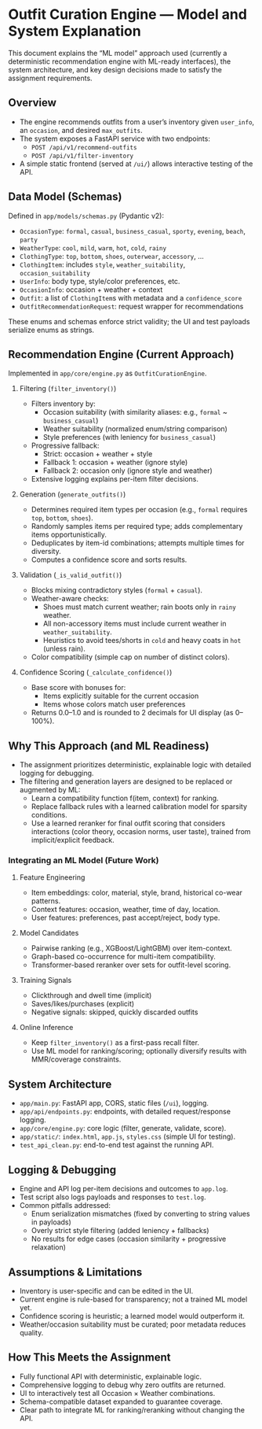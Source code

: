 # Outfit Curation Engine — Model and System Explanation

This document explains the “ML model” approach used (currently a deterministic recommendation engine with ML-ready interfaces), the system architecture, and key design decisions made to satisfy the assignment requirements.

## Overview

- The engine recommends outfits from a user’s inventory given `user_info`, an `occasion`, and desired `max_outfits`.
- The system exposes a FastAPI service with two endpoints:
  - `POST /api/v1/recommend-outfits`
  - `POST /api/v1/filter-inventory`
- A simple static frontend (served at `/ui/`) allows interactive testing of the API.

## Data Model (Schemas)

Defined in `app/models/schemas.py` (Pydantic v2):

- `OccasionType`: `formal`, `casual`, `business_casual`, `sporty`, `evening`, `beach`, `party`
- `WeatherType`: `cool`, `mild`, `warm`, `hot`, `cold`, `rainy`
- `ClothingType`: `top`, `bottom`, `shoes`, `outerwear`, `accessory`, ...
- `ClothingItem`: includes `style`, `weather_suitability`, `occasion_suitability`
- `UserInfo`: body type, style/color preferences, etc.
- `OccasionInfo`: occasion + weather + context
- `Outfit`: a list of `ClothingItem`s with metadata and a `confidence_score`
- `OutfitRecommendationRequest`: request wrapper for recommendations

These enums and schemas enforce strict validity; the UI and test payloads serialize enums as strings.

## Recommendation Engine (Current Approach)

Implemented in `app/core/engine.py` as `OutfitCurationEngine`.

1. Filtering (`filter_inventory()`)
   - Filters inventory by:
     - Occasion suitability (with similarity aliases: e.g., `formal` ~ `business_casual`)
     - Weather suitability (normalized enum/string comparison)
     - Style preferences (with leniency for `business_casual`)
   - Progressive fallback:
     - Strict: occasion + weather + style
     - Fallback 1: occasion + weather (ignore style)
     - Fallback 2: occasion only (ignore style and weather)
   - Extensive logging explains per-item filter decisions.

2. Generation (`generate_outfits()`)
   - Determines required item types per occasion (e.g., `formal` requires `top`, `bottom`, `shoes`).
   - Randomly samples items per required type; adds complementary items opportunistically.
   - Deduplicates by item-id combinations; attempts multiple times for diversity.
   - Computes a confidence score and sorts results.

3. Validation (`_is_valid_outfit()`)
   - Blocks mixing contradictory styles (`formal` + `casual`).
   - Weather-aware checks:
     - Shoes must match current weather; rain boots only in `rainy` weather.
     - All non-accessory items must include current weather in `weather_suitability`.
     - Heuristics to avoid tees/shorts in `cold` and heavy coats in `hot` (unless rain).
   - Color compatibility (simple cap on number of distinct colors).

4. Confidence Scoring (`_calculate_confidence()`)
   - Base score with bonuses for:
     - Items explicitly suitable for the current occasion
     - Items whose colors match user preferences
   - Returns 0.0–1.0 and is rounded to 2 decimals for UI display (as 0–100%).

## Why This Approach (and ML Readiness)

- The assignment prioritizes deterministic, explainable logic with detailed logging for debugging.
- The filtering and generation layers are designed to be replaced or augmented by ML:
  - Learn a compatibility function f(item, context) for ranking.
  - Replace fallback rules with a learned calibration model for sparsity conditions.
  - Use a learned reranker for final outfit scoring that considers interactions (color theory, occasion norms, user taste), trained from implicit/explicit feedback.

### Integrating an ML Model (Future Work)

1. Feature Engineering
   - Item embeddings: color, material, style, brand, historical co-wear patterns.
   - Context features: occasion, weather, time of day, location.
   - User features: preferences, past accept/reject, body type.

2. Model Candidates
   - Pairwise ranking (e.g., XGBoost/LightGBM) over item-context.
   - Graph-based co-occurrence for multi-item compatibility.
   - Transformer-based reranker over sets for outfit-level scoring.

3. Training Signals
   - Clickthrough and dwell time (implicit)
   - Saves/likes/purchases (explicit)
   - Negative signals: skipped, quickly discarded outfits

4. Online Inference
   - Keep `filter_inventory()` as a first-pass recall filter.
   - Use ML model for ranking/scoring; optionally diversify results with MMR/coverage constraints.

## System Architecture

- `app/main.py`: FastAPI app, CORS, static files (`/ui`), logging.
- `app/api/endpoints.py`: endpoints, with detailed request/response logging.
- `app/core/engine.py`: core logic (filter, generate, validate, score).
- `app/static/`: `index.html`, `app.js`, `styles.css` (simple UI for testing).
- `test_api_clean.py`: end-to-end test against the running API.

## Logging & Debugging

- Engine and API log per-item decisions and outcomes to `app.log`.
- Test script also logs payloads and responses to `test.log`.
- Common pitfalls addressed:
  - Enum serialization mismatches (fixed by converting to string values in payloads)
  - Overly strict style filtering (added leniency + fallbacks)
  - No results for edge cases (occasion similarity + progressive relaxation)

## Assumptions & Limitations

- Inventory is user-specific and can be edited in the UI.
- Current engine is rule-based for transparency; not a trained ML model yet.
- Confidence scoring is heuristic; a learned model would outperform it.
- Weather/occasion suitability must be curated; poor metadata reduces quality.

## How This Meets the Assignment

- Fully functional API with deterministic, explainable logic.
- Comprehensive logging to debug why zero outfits are returned.
- UI to interactively test all Occasion × Weather combinations.
- Schema-compatible dataset expanded to guarantee coverage.
- Clear path to integrate ML for ranking/reranking without changing the API.
